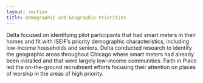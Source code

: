 ```yaml
---
layout: section
title: Demographic and Geographic Priorities
---
```


<p>Delta focused on identifying pilot participants that had smart meters in their homes and fit with ISEIF’s priority demographic characteristics, including low-income households and seniors. Delta conducted research to identify the geographic areas throughout Chicago where smart meters had already been installed and that were largely low-income communities. Faith in Place led the on-the-ground recruitment efforts focusing their attention on places of worship in the areas of high priority. </p>

<div id='map'></div>
